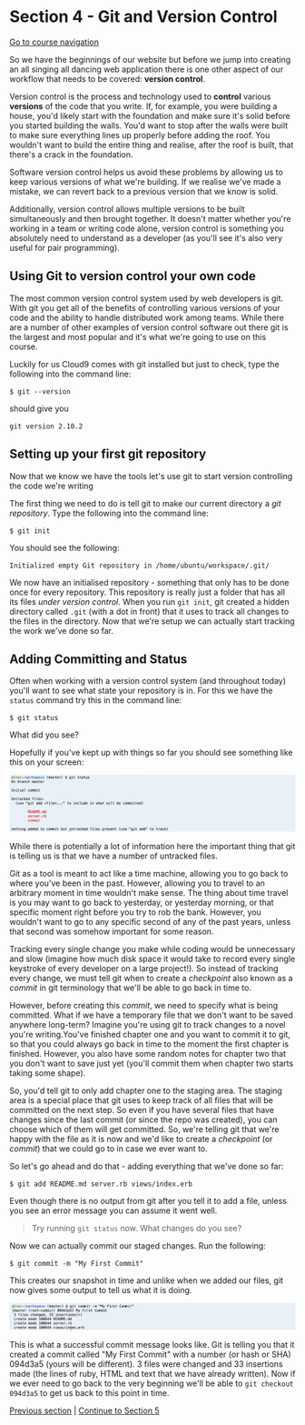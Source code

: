Section 4 - Git and Version Control
==================================

[Go to course navigation](../navigation.md)

So we have the beginnings of our website but before we jump into creating an all singing all dancing web application there is one other aspect of our workflow that needs to be covered: **version control**.

Version control is the process and technology used to **control** various **versions** of the code that you write. If, for example, you were building a house, you'd likely start with the foundation and make sure it's solid before you started building the walls. You'd want to stop after the walls were built to make sure everything lines up properly before adding the roof. You wouldn't want to build the entire thing and realise, after the roof is built, that there's a crack in the foundation. 

Software version control helps us avoid these problems by allowing us to keep various versions of what we're building. If we realise we've made a mistake, we can revert back to a previous version that we know is solid.

Additionally, version control allows multiple versions to be built simultaneously and then brought together. It doesn't matter whether you're working in a team or writing code alone, version control is something you absolutely need to understand as a developer (as you'll see it's also very useful for pair programming).

Using Git to version control your own code
-----------------------------------------

The most common version control system used by web developers is git. With git you get all of the benefits of controlling various versions of your code and the ability to handle distributed work among teams. While there are a number of other examples of version control software out there git is the largest and most popular and it's what we're going to use on this course.

Luckily for us Cloud9 comes with git installed but just to check, type the following into the command line:

```
$ git --version
```

should give you

```
git version 2.10.2
```

Setting up your first git repository
-----------------------------------

Now that we know we have the tools let's use git to start version controlling the code we're writing

The first thing we need to do is tell git to make our current directory a *git repository*. Type the following into the command line:

```
$ git init
```
You should see the following:
```
Initialized empty Git repository in /home/ubuntu/workspace/.git/
```
We now have an initialised repository - something that only has to be done once for every repository. This repository is really just a folder that has all its files *under version control*. When you run `git init`, git created a hidden directory called `.git` (with a dot in front) that it uses to track all changes to the files in the directory. Now that we're setup we can actually start tracking the work we've done so far.

Adding Committing and Status
---------------------------

Often when working with a version control system (and throughout today) you'll want to see what state your repository is in. For this we have the `status` command try this in the command line:

```
$ git status
```

What did you see?

Hopefully if you've kept up with things so far you should see something like this on your screen:

![git status](../images/gitStatus.png)

While there is potentially a lot of information here the important thing that git is telling us is that we have a number of untracked files.

Git as a tool is meant to act like a time machine, allowing you to go back to where you've been in the past. However, allowing you to travel to an arbitrary moment in time wouldn't make sense. The thing about time travel is you may want to go back to yesterday, or yesterday morning, or that specific moment right before you try to rob the bank. However, you wouldn't want to go to any specific second of any of the past years, unless that second was somehow important for some reason.

Tracking every single change you make while coding would be unnecessary and slow (imagine how much disk space it would take to record every single keystroke of every developer on a large project!). So instead of tracking every change, we must tell git when to create a *checkpoint* also known as a *commit* in git terminology that we'll be able to go back in time to.

However, before creating this *commit*, we need to specify what is being committed. What if we have a temporary file that we don't want to be saved anywhere long-term? Imagine you're using git to track changes to a novel you're writing.You've finished chapter one and you want to commit it to git, so that you could always go back in time to the moment the first chapter is finished. However, you also have some random notes for chapter two that you don't want to save just yet (you'll commit them when chapter two starts taking some shape).

So, you'd tell git to only add chapter one to the staging area. The staging area is a special place that git uses to keep track of all files that will be committed on the next step. So even if you have several files that have changes since the last commit (or since the repo was created), you can choose which of them will get committed. So, we're telling git that we're happy with the file as it is now and we'd like to create a *checkpoint* (or *commit*) that we could go to in case we ever want to.

So let's go ahead and do that - adding everything that we've done so far:

```
$ git add README.md server.rb views/index.erb 
```

Even though there is no output from git after you tell it to add a file, unless you see an error message you can assume it went well.

> Try running `git status` now. What changes do you see?

Now we can actually commit our staged changes. Run the following:

```
$ git commit -m "My First Commit"
```

This creates our snapshot in time and unlike when we added our files, git now gives some output to tell us what it is doing.

![git commit](../images/gitCommit.png)

This is what a successful commit message looks like. Git is telling you that it created a commit called "My First Commit" with a number (or hash or SHA) 094d3a5 (yours will be different). 3 files were changed and 33 insertions made (the lines of ruby, HTML and text that we have already written). Now if we ever need to go back to the very beginning we'll be able to `git checkout 094d3a5` to get us back to this point in time.

[Previous section](./section3.md) | [Continue to Section 5](./section5.md)

